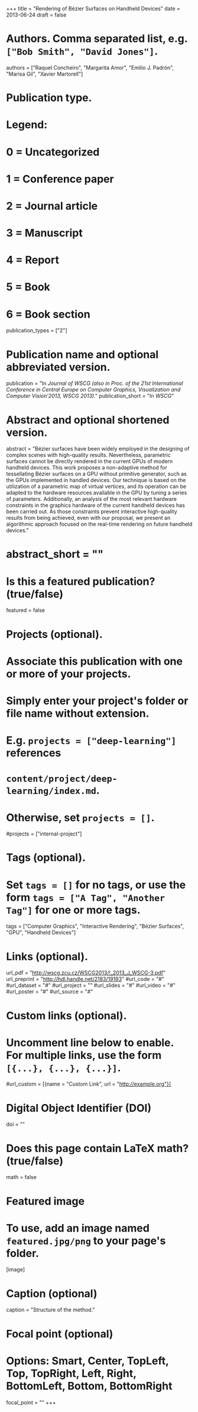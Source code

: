 +++
title = "Rendering of Bézier Surfaces on Handheld Devices"
date = 2013-06-24
draft = false

# Authors. Comma separated list, e.g. `["Bob Smith", "David Jones"]`.
authors = ["Raquel Concheiro", "Margarita Amor", "Emilio J. Padrón", "Marisa Gil", "Xavier Martorell"]

# Publication type.
# Legend:
# 0 = Uncategorized
# 1 = Conference paper
# 2 = Journal article
# 3 = Manuscript
# 4 = Report
# 5 = Book
# 6 = Book section
publication_types = ["2"]

# Publication name and optional abbreviated version.
publication = "In *Journal of WSCG (also in Proc. of the 21st International Conference in Central Europe on Computer Graphics, Visualization and Computer Vision'2013, WSCG 2013)*."
publication_short = "In *WSCG*"

# Abstract and optional shortened version.
abstract = "Bézier surfaces have been widely employed in the designing of complex scenes with high-quality results. Nevertheless, parametric surfaces cannot be directly rendered in the current GPUs of modern handheld devices. This work proposes a non-adaptive method for tessellating Bézier surfaces on a GPU without primitive generator, such as the GPUs implemented in handled devices. Our technique is based on the utilization of a parametric map of virtual vertices, and its operation can be adapted to the hardware resources available in the GPU by tuning a series of parameters. Additionally, an analysis of the most relevant hardware constraints in the graphics hardware of the current handheld devices has been carried out. As those constraints prevent interactive high-quality results from being achieved, even with our proposal, we present an algorithmic approach focused on the real-time rendering on future handheld devices."
# abstract_short = ""

# Is this a featured publication? (true/false)
featured = false

# Projects (optional).
#   Associate this publication with one or more of your projects.
#   Simply enter your project's folder or file name without extension.
#   E.g. `projects = ["deep-learning"]` references 
#   `content/project/deep-learning/index.md`.
#   Otherwise, set `projects = []`.
#projects = ["internal-project"]

# Tags (optional).
#   Set `tags = []` for no tags, or use the form `tags = ["A Tag", "Another Tag"]` for one or more tags.
tags = ["Computer Graphics", "Interactive Rendering", "Bézier Surfaces", "GPU", "Handheld Devices"]

# Links (optional).
url_pdf = "http://wscg.zcu.cz/WSCG2013/!_2013_J_WSCG-3.pdf"
url_preprint = "http://hdl.handle.net/2183/19193"
#url_code = "#"
#url_dataset = "#"
#url_project = ""
#url_slides = "#"
#url_video = "#"
#url_poster = "#"
#url_source = "#"

# Custom links (optional).
#   Uncomment line below to enable. For multiple links, use the form `[{...}, {...}, {...}]`.
#url_custom = [{name = "Custom Link", url = "http://example.org"}]

# Digital Object Identifier (DOI)
doi = ""

# Does this page contain LaTeX math? (true/false)
math = false

# Featured image
# To use, add an image named `featured.jpg/png` to your page's folder. 
[image]
  # Caption (optional)
  caption = "Structure of the method."

  # Focal point (optional)
  # Options: Smart, Center, TopLeft, Top, TopRight, Left, Right, BottomLeft, Bottom, BottomRight
  focal_point = ""
+++


